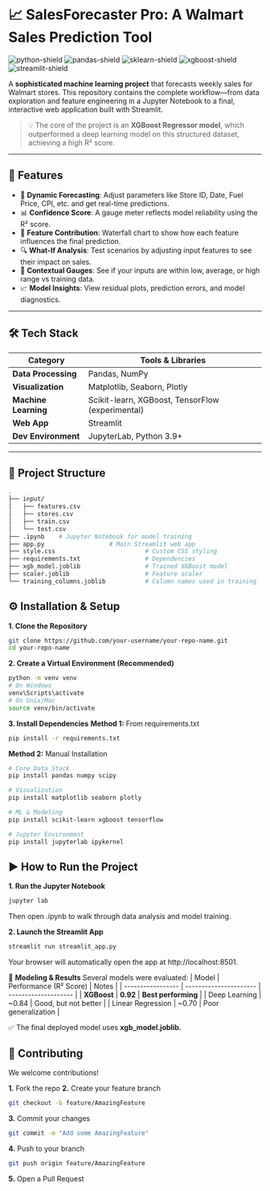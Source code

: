 # 📈 SalesForecaster Pro: A Walmart Sales Prediction Tool

![python-shield](https://img.shields.io/badge/Python-3.9%2B-blue.svg)
![pandas-shield](https://img.shields.io/badge/pandas-2.2-blue)
![sklearn-shield](https://img.shields.io/badge/scikit--learn-1.6-blue)
![xgboost-shield](https://img.shields.io/badge/XGBoost-2.1-blue)
![streamlit-shield](https://img.shields.io/badge/Streamlit-1.3-ff69b4)

A **sophisticated machine learning project** that forecasts weekly sales for Walmart stores. This repository contains the complete workflow—from data exploration and feature engineering in a Jupyter Notebook to a final, interactive web application built with Streamlit.

> 💡 The core of the project is an **XGBoost Regressor model**, which outperformed a deep learning model on this structured dataset, achieving a high R² score.


---

## 🌟 Features

- 🎯 **Dynamic Forecasting**: Adjust parameters like Store ID, Date, Fuel Price, CPI, etc. and get real-time predictions.
- 📊 **Confidence Score**: A gauge meter reflects model reliability using the R² score.
- 🌊 **Feature Contribution**: Waterfall chart to show how each feature influences the final prediction.
- 🔍 **What-If Analysis**: Test scenarios by adjusting input features to see their impact on sales.
- 🧭 **Contextual Gauges**: See if your inputs are within low, average, or high range vs training data.
- 📈 **Model Insights**: View residual plots, prediction errors, and model diagnostics.

---

## 🛠️ Tech Stack

| Category              | Tools & Libraries                                 |
|-----------------------|---------------------------------------------------|
| **Data Processing**   | Pandas, NumPy                                     |
| **Visualization**     | Matplotlib, Seaborn, Plotly                       |
| **Machine Learning**  | Scikit-learn, XGBoost, TensorFlow (experimental)  |
| **Web App**           | Streamlit                                         |
| **Dev Environment**   | JupyterLab, Python 3.9+                           |

---

## 📁 Project Structure

```bash
.
├── input/
│   ├── features.csv
│   ├── stores.csv
│   ├── train.csv
│   └── test.csv
├── .ipynb    # Jupyter Notebook for model training
├── app.py                  # Main Streamlit web app
├── style.css                         # Custom CSS styling
├── requirements.txt                  # Dependencies
├── xgb_model.joblib                  # Trained XGBoost model
├── scaler.joblib                     # Feature scaler
└── training_columns.joblib           # Column names used in training

```

## ⚙️ Installation & Setup
**1. Clone the Repository** 
```bash
git clone https://github.com/your-username/your-repo-name.git
cd your-repo-name
```
**2. Create a Virtual Environment (Recommended)**
```bash
python -m venv venv
# On Windows
venv\Scripts\activate
# On Unix/Mac
source venv/bin/activate
```
**3. Install Dependencies**
**Method 1:** From requirements.txt
```bash
pip install -r requirements.txt
```
**Method 2:** Manual Installation
```bash
# Core Data Stack
pip install pandas numpy scipy

# Visualization
pip install matplotlib seaborn plotly

# ML & Modeling
pip install scikit-learn xgboost tensorflow

# Jupyter Environment
pip install jupyterlab ipykernel

```
## ▶️ How to Run the Project
**1. Run the Jupyter Notebook** 
```bash
jupyter lab
```
Then open .ipynb to walk through data analysis and model training.

**2. Launch the Streamlit App** 
```bash
streamlit run streamlit_app.py
```
Your browser will automatically open the app at http://localhost:8501.

🧠 **Modeling & Results** 
Several models were evaluated:
| Model             | Performance (R² Score) | Notes                |
| ----------------- | ---------------------- | -------------------- |
| **XGBoost**       | **0.92**               | **Best performing**  |
| Deep Learning     | \~0.84                 | Good, but not better |
| Linear Regression | \~0.70                 | Poor generalization  |

✅ The final deployed model uses **xgb_model.joblib.** 

## 🤝 Contributing
We welcome contributions!

**1.** Fork the repo
**2.** Create your feature branch
```bash
git checkout -b feature/AmazingFeature
```
**3.** Commit your changes
```bash
git commit -m "Add some AmazingFeature"
```
**4.** Push to your branch
```bash
git push origin feature/AmazingFeature
```
**5.** Open a Pull Request

